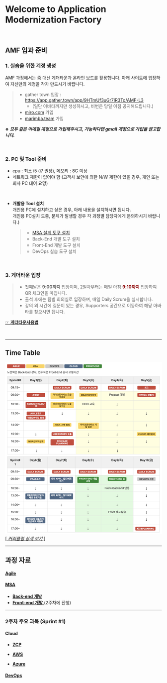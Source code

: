 # Welcome to Application Modernization Factory

<br>

## AMF 입과 준비

### 1. 실습을 위한 계정 생성  
AMF 과정에서는 줌 대신 게더타운과 온라인 보드를 활용합니다.
아래 사이트에 입장하여 자신만의 계정을 각자 만드시기 바랍니다.

> - gather town 입장 : https://app.gather.town/app/9HTmUf3uGr7IR3To/AMF-L3
>   - (일단 아바타까지만 생성하시고, 비번은 당일 아침 공지해드립니다.)
> - [miro.com](https://miro.com/) 가입
> - [marimba.team](https://www.marimba.team/) 가입   

**※ _모두 같은 이메일 계정으로 가입해주시고, 가능하다면 gmail 계정으로 가입을 권고합니다._**   

<br>


### 2. PC 및 Tool 준비
- cpu : 최소 i5 (i7 권장), 메모리 : 8G 이상
- 네트워크 제한이 없어야 함 (고객사 보안에 의한 N/W 제한이 있을 경우, 개인 또는 회사 PC 대여 요망)   
<br>

- **개발용 Tool 설치**   
개인용 PC에 설치하고 싶은 경우, 아래 내용을 설치하시면 됩니다.   
개인용 PC설치 도중, 문제가 발생할 경우 각 과정별 담당자에게 문의하시기 바랍니다.)
  > - [MSA 설계 도구 설치](https://github.com/AMF-skcc/AMF2022/blob/main/msa/about-msa.md#...)
  > - Back-End 개발 도구 설치
  > - Front-End 개발 도구 설치
  > - DevOps 실습 도구 설치 
   
<br>
   

### 3. 게더타운 입장
> - 첫째날은 **9:00까지** 입장이며, 2일차부터는 매일 아침  <font color="darkred">**9:10까지**</font> 입장하여 QR 체크인을 마칩니다.
> - 출석 후에는 팀별 회의실로 입장하며, 매일 Daily Scrum을 실시합니다.
> - 강의 외 시간에 질문이 있는 경우, Supporters 공간으로 이동하여 해당 아바타를 찾으시면 됩니다.

[ ☞ **게더타운사용법** ](./게더타운사용법.md/) 

<br>

***

## Time Table
![](./images/AMF-TimeTable-2022-v1.png)
[[ _커리큘럼 상세 보기_ ]](./AMF커리큘럼-2022.md)

***

## 과정 자료 

#### [ Agile ](./agile/about-agile.md/) 

#### [ MSA ](./msa/about-msa.md/) 

- [**Back-end 개발**](https://www.msaschool.io/operation/introduction/related-resource/) 
- [ **Front-end 개발** ](***TBD)(2주차에 진행) 

---
### 2주차 주요 과목 (Sprint #1)

#### Cloud
- [ **ZCP** ](./cloud-zcp/about-zcp.md/) 

- [ **AWS** ](./cloud-aws/about-aws.md/) 

- [ **Azure** ](./cloud-azure/about-azure.md/) 


#### [ DevOps  ](./devops/about-devops.md/) 





<EOF>
